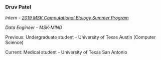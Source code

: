 ### Druv Patel

_Intern - [2019 MSK Computational Biology Summer Program](https://www.mskcc.org/education-training/summer-scientific-undergraduate-programs/computational-biology-summer-program-cbsp/computational-biology-summer-program-alumni)_

_Data Engineer - MSK-MIND_

Previous: Undergraduate student - University of Texas Austin (Computer Science)

Current: Medical student - University of Texas San Antonio
